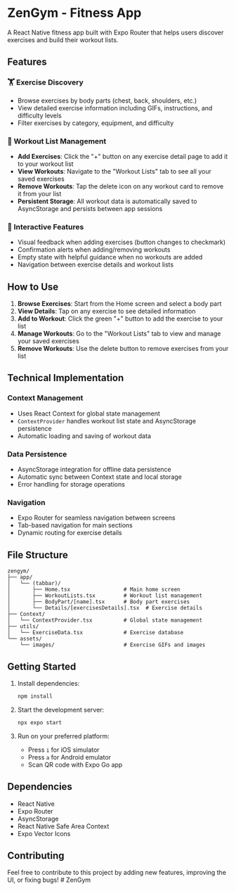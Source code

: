 # ZenGym - Fitness App

A React Native fitness app built with Expo Router that helps users discover exercises and build their workout lists.

## Features

### 🏋️ Exercise Discovery
- Browse exercises by body parts (chest, back, shoulders, etc.)
- View detailed exercise information including GIFs, instructions, and difficulty levels
- Filter exercises by category, equipment, and difficulty

### 💪 Workout List Management
- **Add Exercises**: Click the "+" button on any exercise detail page to add it to your workout list
- **View Workouts**: Navigate to the "Workout Lists" tab to see all your saved exercises
- **Remove Workouts**: Tap the delete icon on any workout card to remove it from your list
- **Persistent Storage**: All workout data is automatically saved to AsyncStorage and persists between app sessions

### 🎯 Interactive Features
- Visual feedback when adding exercises (button changes to checkmark)
- Confirmation alerts when adding/removing workouts
- Empty state with helpful guidance when no workouts are added
- Navigation between exercise details and workout lists

## How to Use

1. **Browse Exercises**: Start from the Home screen and select a body part
2. **View Details**: Tap on any exercise to see detailed information
3. **Add to Workout**: Click the green "+" button to add the exercise to your list
4. **Manage Workouts**: Go to the "Workout Lists" tab to view and manage your saved exercises
5. **Remove Workouts**: Use the delete button to remove exercises from your list

## Technical Implementation

### Context Management
- Uses React Context for global state management
- `ContextProvider` handles workout list state and AsyncStorage persistence
- Automatic loading and saving of workout data

### Data Persistence
- AsyncStorage integration for offline data persistence
- Automatic sync between Context state and local storage
- Error handling for storage operations

### Navigation
- Expo Router for seamless navigation between screens
- Tab-based navigation for main sections
- Dynamic routing for exercise details

## File Structure

```
zengym/
├── app/
│   └── (tabbar)/
│       ├── Home.tsx                 # Main home screen
│       ├── WorkoutLists.tsx         # Workout list management
│       ├── BodyPart/[name].tsx      # Body part exercises
│       └── Details/[exercisesDetails].tsx  # Exercise details
├── Context/
│   └── ContextProvider.tsx          # Global state management
├── utils/
│   └── ExerciseData.tsx             # Exercise database
└── assets/
    └── images/                      # Exercise GIFs and images
```

## Getting Started

1. Install dependencies:
   ```bash
   npm install
   ```

2. Start the development server:
   ```bash
   npx expo start
   ```

3. Run on your preferred platform:
   - Press `i` for iOS simulator
   - Press `a` for Android emulator
   - Scan QR code with Expo Go app

## Dependencies

- React Native
- Expo Router
- AsyncStorage
- React Native Safe Area Context
- Expo Vector Icons

## Contributing

Feel free to contribute to this project by adding new features, improving the UI, or fixing bugs!
#   Z e n G y m  
 